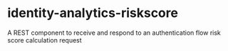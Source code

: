 # identity-analytics-riskscore

A REST component to receive and respond to an authentication flow risk score calculation request
